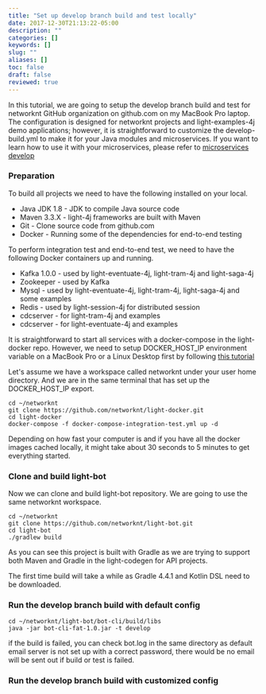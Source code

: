 ```yaml
---
title: "Set up develop branch build and test locally"
date: 2017-12-30T21:13:22-05:00
description: ""
categories: []
keywords: []
slug: ""
aliases: []
toc: false
draft: false
reviewed: true
---
```


In this tutorial, we are going to setup the develop branch build and test for networknt GitHub organization on github.com on my MacBook Pro laptop. The configuration is designed for networknt projects and light-examples-4j demo applications; however, it is straightforward to customize the develop-build.yml to make it for your Java modules and microservices. If you want to learn how to use it with your microservices, please refer to [microservices develop][]


### Preparation

To build all projects we need to have the following installed on your local.

* Java JDK 1.8 - JDK to compile Java source code
* Maven 3.3.X - light-4j frameworks are built with Maven
* Git - Clone source code from github.com
* Docker - Running some of the dependencies for end-to-end testing

To perform integration test and end-to-end test, we need to have the following Docker containers up and running. 

* Kafka 1.0.0 - used by light-eventuate-4j, light-tram-4j and light-saga-4j
* Zookeeper - used by Kafka
* Mysql - used by light-eventuate-4j, light-tram-4j, light-saga-4j and some examples
* Redis - used by light-session-4j for distributed session
* cdcserver - for light-tram-4j and examples
* cdcserver - for light-eventuate-4j and examples


It is straightforward to start all services with a docker-compose in the light-docker repo. However, we need to setup DOCKER_HOST_IP environment variable on a MacBook Pro or a Linux Desktop first by following [this tutorial][]

Let's assume we have a workspace called networknt under your user home directory. And we are in the same terminal that has set up the DOCKER_HOST_IP export.

```
cd ~/networknt
git clone https://github.com/networknt/light-docker.git
cd light-docker
docker-compose -f docker-compose-integration-test.yml up -d
```

Depending on how fast your computer is and if you have all the docker images cached locally, it might take about 30 seconds to 5 minutes to get everything started. 

### Clone and build light-bot

Now we can clone and build light-bot repository. We are going to use the same networknt workspace. 


```
cd ~/networknt
git clone https://github.com/networknt/light-bot.git
cd light-bot
./gradlew build
```

As you can see this project is built with Gradle as we are trying to support both Maven and Gradle
in the light-codegen for API projects. 

The first time build will take a while as Gradle 4.4.1 and Kotlin DSL need to be downloaded. 

### Run the develop branch build with default config

```
cd ~/networknt/light-bot/bot-cli/build/libs
java -jar bot-cli-fat-1.0.jar -t develop

```

if the build is failed, you can check bot.log in the same directory as default email server is not
set up with a correct password, there would be no email will be sent out if build or test is failed.



### Run the develop branch build with customized config





[microservices develop]: /tutorial/bot/microservices-develop/
[this tutorial]: /tutorial/eventuate/getting-started/